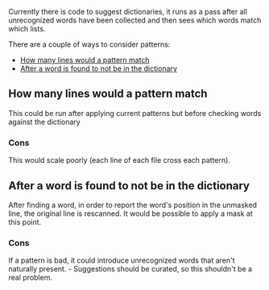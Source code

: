 Currently there is code to suggest dictionaries, it runs as a pass after all unrecognized words have been collected and then sees which words match which lists.

There are a couple of ways to consider patterns:

* [How many lines would a pattern match](#how-many-lines-would-a-pattern-match)
* [After a word is found to not be in the dictionary](#after-a-word-is-found-to-not-be-in-the-dictionary)

## How many lines would a pattern match

This could be run after applying current patterns but before checking words against the dictionary

### Cons

This would scale poorly (each line of each file cross each pattern).

## After a word is found to not be in the dictionary

After finding a word, in order to report the word's position in the unmasked line, the original line is rescanned. It would be possible to apply a mask at this point.

### Cons

If a pattern is bad, it could introduce unrecognized words that aren't naturally present. - Suggestions should be curated, so this shouldn't be a real problem.
